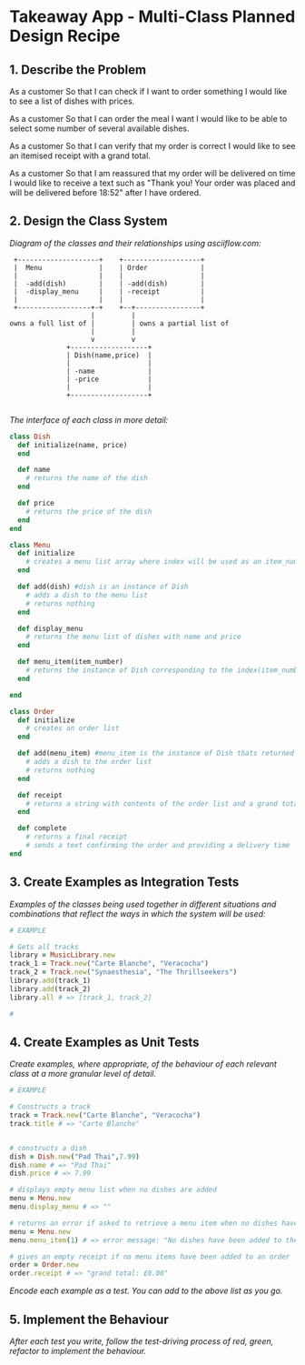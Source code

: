 # Takeaway App - Multi-Class Planned Design Recipe

## 1. Describe the Problem

As a customer
So that I can check if I want to order something
I would like to see a list of dishes with prices.

As a customer
So that I can order the meal I want
I would like to be able to select some number of several available dishes.

As a customer
So that I can verify that my order is correct
I would like to see an itemised receipt with a grand total.

As a customer
So that I am reassured that my order will be delivered on time
I would like to receive a text such as "Thank you! Your order was placed and will be delivered before 18:52" after I have ordered.

## 2. Design the Class System

_Diagram of the classes and their relationships using 
asciiflow.com:_

```
 +--------------------+    +-------------------+
 |  Menu              |    | Order             |
 |                    |    |                   |
 |  -add(dish)        |    | -add(dish)        |
 |  -display_menu     |    | -receipt          |
 |                    |    |                   |
 +------------------+-+    +--+----------------+
                    |         |
owns a full list of |         | owns a partial list of
                    |         |
                    v         v
              +-------------------+
              | Dish(name,price)  |
              |                   |
              | -name             |
              | -price            |
              |                   |
              +-------------------+


```

_The interface of each class in more detail:_

```ruby
class Dish
  def initialize(name, price)
  end

  def name
    # returns the name of the dish
  end

  def price
    # returns the price of the dish
  end
end

class Menu
  def initialize
    # creates a menu list array where index will be used as an item_number
  end

  def add(dish) #dish is an instance of Dish
    # adds a dish to the menu list
    # returns nothing
  end

  def display_menu
    # returns the menu list of dishes with name and price
  end

  def menu_item(item_number)
    # returns the instance of Dish corresponding to the index(item_number) in the menu list
  end

end

class Order
  def initialize
    # creates an order list
  end

  def add(menu_item) #menu_item is the instance of Dish thats returned from Menu class menu_item method
    # adds a dish to the order list
    # returns nothing
  end

  def receipt
    # returns a string with contents of the order list and a grand total cost
  end

  def complete
    # returns a final receipt
    # sends a text confirming the order and providing a delivery time
end
```

## 3. Create Examples as Integration Tests

_Examples of the classes being used together in different situations and
combinations that reflect the ways in which the system will be used:_

```ruby
# EXAMPLE

# Gets all tracks
library = MusicLibrary.new
track_1 = Track.new("Carte Blanche", "Veracocha")
track_2 = Track.new("Synaesthesia", "The Thrillseekers")
library.add(track_1)
library.add(track_2)
library.all # => [track_1, track_2]

# 


```

## 4. Create Examples as Unit Tests

_Create examples, where appropriate, of the behaviour of each relevant class at
a more granular level of detail._

```ruby
# EXAMPLE

# Constructs a track
track = Track.new("Carte Blanche", "Veracocha")
track.title # => "Carte Blanche"


# constructs a dish
dish = Dish.new("Pad Thai",7.99)
dish.name # => "Pad Thai"
dish.price # => 7.99

# displays empty menu list when no dishes are added
menu = Menu.new
menu.display_menu # => ""

# returns an error if asked to retrieve a menu item when no dishes have been added
menu = Menu.new
menu.menu_item(1) # => error message: "No dishes have been added to the menu"

# gives an empty receipt if no menu items have been added to an order
order = Order.new
order.receipt # => "grand total: £0.00"


```

_Encode each example as a test. You can add to the above list as you go._

## 5. Implement the Behaviour

_After each test you write, follow the test-driving process of red, green,
refactor to implement the behaviour._

